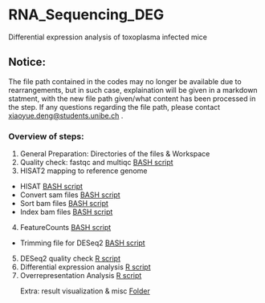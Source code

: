 # RNA_Sequencing_DEG


Differential expression analysis of toxoplasma infected mice

## Notice:

The file path contained in the codes may no longer be available due to rearrangements, but in such case, explaination will be given in a markdown statment, with the new file path given/what content has been processed in the step. If any questions regarding the file path, please contact xiaoyue.deng@students.unibe.ch . 

### Overview of steps:

1. General Preparation: Directories of the files & Workspace
2. Quality check: fastqc and multiqc [BASH script](https://github.com/XiaoyueLenax/RNA_Sequencing_DEG/blob/main/2_Quality_Check)
3. HISAT2 mapping to reference genome 
  - HISAT [BASH script](https://github.com/XiaoyueLenax/RNA_Sequencing_DEG/blob/main/3_Mapping_HISAT2)
  - Convert sam files [BASH script](https://github.com/XiaoyueLenax/RNA_Sequencing_DEG/blob/main/3_Mapping_Sam_to_Bam)
  - Sort bam files [BASH script](https://github.com/XiaoyueLenax/RNA_Sequencing_DEG/blob/main/3_Mapping_Sorting%20Bam%20Files)
  - Index bam files [BASH script](https://github.com/XiaoyueLenax/RNA_Sequencing_DEG/blob/main/3_Mapping_Indexing)
4. FeatureCounts [BASH script](https://github.com/XiaoyueLenax/RNA_Sequencing_DEG/blob/main/4_FeatureCounts)
  - Trimming file for DESeq2 [BASH script](https://github.com/XiaoyueLenax/RNA_Sequencing_DEG/blob/main/4.2_FeatureCounts_Trimming%20output)
5. DESeq2 quality check [R script](https://github.com/XiaoyueLenax/RNA_Sequencing_DEG/blob/main/5-7_R%20scripts)
6. Differential expression analysis [R script](https://github.com/XiaoyueLenax/RNA_Sequencing_DEG/blob/main/5-7_R%20scripts) 
7. Overrepresentation Analysis [R script](https://github.com/XiaoyueLenax/RNA_Sequencing_DEG/blob/main/5-7_R%20scripts) </p>
Extra: result visualization & misc [Folder](https://github.com/XiaoyueLenax/RNA_Sequencing_DEG/tree/main/Images)
